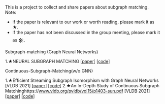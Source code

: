 This is a project to collect and share papers about subgraph matching.
Note:
  - If the paper is relevant to our work or worth reading, please mark it as ★.
  - If the paper has not been discussed in the group meeting, please mark it as 𒆜.

Subgraph-matching (Graph Neural Networks)

1.★NEURAL SUBGRAPH MATCHING [[paper]](https://arxiv.org/pdf/2007.03092.pdf)  [[code]](https://github.com/snap-stanford/neural-subgraph-learning-GNN.git) 

Continuous-Subgraph-Matching(w/o GNN)

1.★Efficient Streaming Subgraph Isomorphism with Graph Neural Networks  [VLDB 2021] [[paper]](https://vldb.org/pvldb/vol14/p730-duong.pdf)  [[code]](https://github.com/graphretrieval/ESSIso.git)
2.★An In-Depth Study of Continuous Subgraph Matchinghttps://www.vldb.org/pvldb/vol15/p1403-sun.pdf [VLDB 2021] [[paper]](https://www.vldb.org/pvldb/vol15/p1403-sun.pdf)  [[code]](https://github.com/RapidsAtHKUST/ContinuousSubgraphMatching.git)
